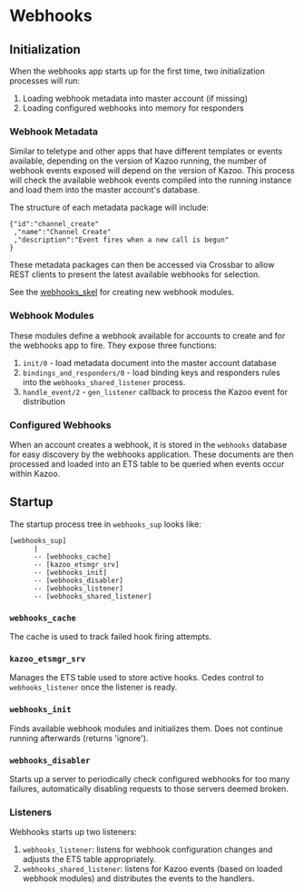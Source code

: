 # Webhooks

## Initialization

When the webhooks app starts up for the first time, two initialization processes will run:

1. Loading webhook metadata into master account (if missing)
2. Loading configured webhooks into memory for responders

### Webhook Metadata

Similar to teletype and other apps that have different templates or events available, depending on the version of Kazoo running, the number of webhook events exposed will depend on the version of Kazoo. This process will check the available webhook events compiled into the running instance and load them into the master account's database.

The structure of each metadata package will include:

    {"id":"channel_create"
     ,"name":"Channel Create"
     ,"description":"Event fires when a new call is begun"
    }

These metadata packages can then be accessed via Crossbar to allow REST clients to present the latest available webhooks for selection.

See the [webhooks_skel](applications/webhooks/src/modules/webhooks_skel.erl) for creating new webhook modules.

### Webhook Modules

These modules define a webhook available for accounts to create and for the webhooks app to fire. They expose three functions:

1. `init/0` - load metadata document into the master account database
2. `bindings_and_responders/0` - load binding keys and responders rules into the `webhooks_shared_listener` process.
3. `handle_event/2` - `gen_listener` callback to process the Kazoo event for distribution

### Configured Webhooks

When an account creates a webhook, it is stored in the `webhooks` database for easy discovery by the webhooks application. These documents are then processed and loaded into an ETS table to be queried when events occur within Kazoo.

## Startup

The startup process tree in `webhooks_sup` looks like:

    [webhooks_sup]
          |
          -- [webhooks_cache]
          -- [kazoo_etsmgr_srv]
          -- [webhooks_init]
          -- [webhooks_disabler]
          -- [webhooks_listener]
          -- [webhooks_shared_listener]

### `webhooks_cache`

The cache is used to track failed hook firing attempts.

### `kazoo_etsmgr_srv`

Manages the ETS table used to store active hooks. Cedes control to `webhooks_listener` once the listener is ready.

### `webhooks_init`

Finds available webhook modules and initializes them. Does not continue running afterwards (returns 'ignore').

### `webhooks_disabler`

Starts up a server to periodically check configured webhooks for too many failures, automatically disabling requests to those servers deemed broken.

### Listeners

Webhooks starts up two listeners:

1. `webhooks_listener`: listens for webhook configuration changes and adjusts the ETS table appropriately.
2. `webhooks_shared_listener`: listens for Kazoo events (based on loaded webhook modules) and distributes the events to the handlers.
